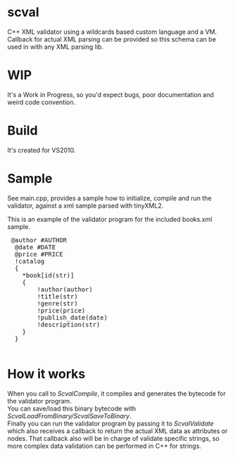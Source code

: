 # scval
C++ XML validator using a wildcards based custom language and a VM. Callback for actual XML parsing can be provided so this schema can be used in with any XML parsing lib.

# WIP
It's a Work in Progress, so you'd expect bugs, poor documentation and weird code convention.

# Build
It's created for VS2010.

# Sample
See main.cpp, provides a sample how to initialize, compile and run the validator, against a xml sample parsed with tinyXML2.

This is an example of the validator program for the included books.xml sample.
<pre>
 @author #AUTHOR
  @date #DATE
  @price #PRICE
  !catalog
  {
    *book[id(str)]
    {
        !author(author)
        !title(str)
        !genre(str)
        !price(price)
        !publish_date(date)
        !description(str)
    }
  }
 </pre>
 
# How it works
 When you call to <i>ScvalCompile</i>, it compiles and generates the bytecode for the validator program.<br/>
 You can save/load this binary bytecode with  <i>ScvalLoadFromBinary/ScvalSaveToBinary</i>.<br/>
 Finally you can run the validator program by passing it to <i>ScvalValidate</i> which also receives a callback to return the actual XML data as attributes or nodes. That callback also will be in charge of validate specific strings, so more complex data validation can be performed in C++ for strings.<br/>
